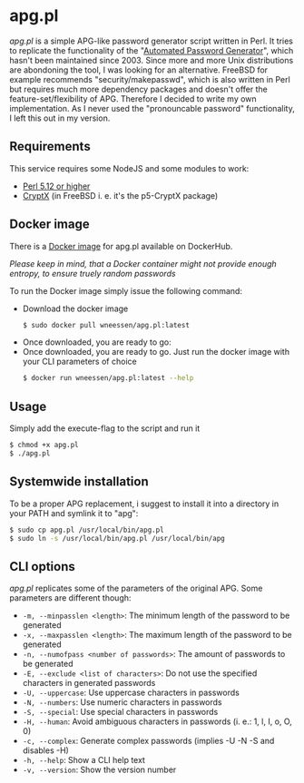 # apg.pl
_apg.pl_ is a simple APG-like password generator script written in Perl. It tries to replicate the functionality of the "[Automated Password Generator](https://web.archive.org/web/20130313042424/http://www.adel.nursat.kz:80/apg)", which hasn't been maintained since 2003. Since more and more Unix distributions are abondoning the tool, I was looking for an alternative. FreeBSD for example recommends "security/makepasswd", which is also written in Perl but requires much more dependency packages and doesn't offer the feature-set/flexibility of APG. Therefore I decided to write my own implementation. As I never used the "pronouncable password" functionality, I left this out in my version.

## Requirements
This service requires some NodeJS and some modules to work:
- [Perl 5.12 or higher](https://www.perl.org/)
- [CryptX](https://metacpan.org/pod/CryptX) (in FreeBSD i. e. it's the p5-CryptX package)

## Docker image
There is a [Docker image](https://hub.docker.com/r/wneessen/apg.pl) for apg.pl available on DockerHub.

_Please keep in mind, that a Docker container might not provide enough entropy, to ensure truely random passwords_

To run the Docker image simply issue the following command:
- Download the docker image
  ```sh
  $ sudo docker pull wneessen/apg.pl:latest 
  ```
- Once downloaded, you are ready to go:
- Once downloaded, you are ready to go. Just run the docker image with your CLI parameters of choice
  ```sh
  $ docker run wneessen/apg.pl:latest --help
  ```

## Usage
Simply add the execute-flag to the script and run it
```sh
$ chmod +x apg.pl
$ ./apg.pl
```

## Systemwide installation
To be a proper APG replacement, i suggest to install it into a directory in your PATH and symlink it to "apg":
```sh
$ sudo cp apg.pl /usr/local/bin/apg.pl
$ sudo ln -s /usr/local/bin/apg.pl /usr/local/bin/apg
```

## CLI options
_apg.pl_ replicates some of the parameters of the original APG. Some parameters are different though:

- ```-m, --minpasslen <length>```: The minimum length of the password to be generated
- ```-x, --maxpasslen <length>```: The maximum length of the password to be generated
- ```-n, --numofpass <number of passwords>```: The amount of passwords to be generated
- ```-E, --exclude <list of characters>```: Do not use the specified characters in generated passwords
- ```-U, --uppercase```: Use uppercase characters in passwords
- ```-N, --numbers```: Use numeric characters in passwords
- ```-S, --special```: Use special characters in passwords
- ```-H, --human```: Avoid ambiguous characters in passwords (i. e.: 1, l, I, o, O, 0)
- ```-c, --complex```: Generate complex passwords (implies -U -N -S and disables -H)
- ```-h, --help```: Show a CLI help text
- ```-v, --version```: Show the version number